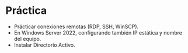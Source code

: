# Práctica
- Prácticar conexiones remotas (RDP, SSH, WinSCP).
- En Windows Server 2022, configurando también IP estática y nombre del equipo.
- Instalar Directorio Activo.
